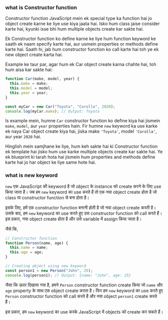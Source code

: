 ### what is Constructor function

Constructor function JavaScript mein ek special type ka function hai jo object create karne ke liye use kiya jaata hai. Isko hum class jaise consider karte hai, kyunki isse bhi hum multiple objects create kar sakte hai.

Ek Constructor function ko define karne ke liye hum function keyword ke saath ek naam specify karte hai, aur usmein properties or methods define karte hai. Saath hi, jab hum constructor function ko call karte hai toh ye ek new object create karta hai.

Example ke taur par, agar hum ek Car object create karna chahte hai, toh hum aisa kar sakte hai:

```javascript
function Car(make, model, year) {
  this.make = make;
  this.model = model;
  this.year = year;
}

const myCar = new Car("Toyota", "Corolla", 2020);
console.log(myCar.make); // Output: Toyota
```

Is example mein, humne `Car` constructor function ko define kiya hai jismein `make`, `model`, aur `year` properties hain. Fir humne `new` keyword ka use karke ek naya Car object create kiya hai, jiska make `'Toyota'`, model `'Corolla'`, aur year `2020` hai.

Hinglish mein samjhane ke liye, hum keh sakte hai ki Constructor function ek template hai jisko hum use karke multiple objects create kar sakte hai. Ye ek blueprint ki tarah hota hai jismein hum properties and methods define karte hai jo har object ke liye same hote hai.

### what is new keyword

`new` एक JavaScript की keyword है जो object के instance को create करने के लिए use किया जाता है। जब हम `new` keyword का use करते हैं तो एक नया object create होता है जो class या constructor function से बना होता है।

इसके लिए, हमें एक constructor function बनानी होती है जो नया object create करती है। उसके बाद, हम `new` keyword का use करते हुए उस constructor function को call करते हैं। इस प्रकार, नया object create होता है और उसे variable में assign किया जाता है।

जैसे कि,

```javascript
// Constructor function
function Person(name, age) {
  this.name = name;
  this.age = age;
}

// Creating object using new keyword
const person1 = new Person("John", 25);
console.log(person1); // Output: {name: "John", age: 25}
```

जैसा कि ऊपर दिखाया गया है, हमने `Person` constructor function create किया जो `name` और `age` property के साथ एक object create करता है। फिर हम `new` keyword का use करते हुए `Person` constructor function को call करते हैं और नया object `person1` create करते हैं।

इस प्रकार, हम `new` keyword का use करके JavaScript में objects को create कर सकते हैं।
